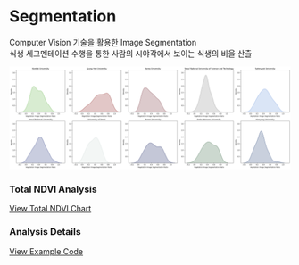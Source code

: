 
# Segmentation
Computer Vision 기술을 활용한 Image Segmentation<br>
식생 세그멘테이션 수행을 통한 사람의 시야각에서 보이는 식생의 비율 산출<br>


![설명 텍스트](/assets/식생.jpg)

### Total NDVI Analysis
[View Total NDVI Chart](https://jinuew.github.io/webinfo/assets/imageseg.html) 

### Analysis Details
[View Example Code](https://github.com/jinuew/webinfo/blob/main/assets/경희대.ipynb)
